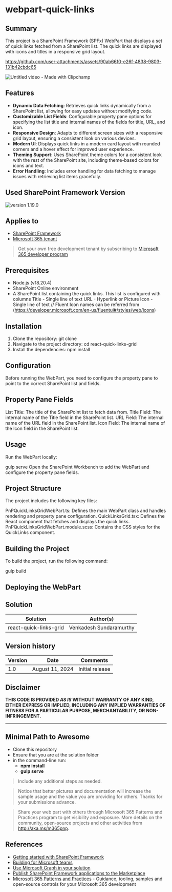 # webpart-quick-links

## Summary

This project is a SharePoint Framework (SPFx) WebPart that displays a set of quick links fetched from a SharePoint list. The quick links are displayed with icons and titles in a responsive grid layout.


https://github.com/user-attachments/assets/90ab66f0-e26f-4838-9803-131b42cbdc65



![Untitled video - Made with Clipchamp](https://github.com/user-attachments/assets/d23f6f9c-0a00-42c1-8f68-b06337244f2b)

## Features

- **Dynamic Data Fetching**: Retrieves quick links dynamically from a SharePoint list, allowing for easy updates without modifying code.
- **Customizable List Fields**: Configurable property pane options for specifying the list title and internal names of the fields for title, URL, and icon.
- **Responsive Design**: Adapts to different screen sizes with a responsive grid layout, ensuring a consistent look on various devices.
- **Modern UI**: Displays quick links in a modern card layout with rounded corners and a hover effect for improved user experience.
- **Theming Support**: Uses SharePoint theme colors for a consistent look with the rest of the SharePoint site, including theme-based colors for icons and text.
- **Error Handling**: Includes error handling for data fetching to manage issues with retrieving list items gracefully.

## Used SharePoint Framework Version

![version](https://img.shields.io/badge/version-1.19.0-green.svg)
1.19.0

## Applies to

- [SharePoint Framework](https://aka.ms/spfx)
- [Microsoft 365 tenant](https://docs.microsoft.com/en-us/sharepoint/dev/spfx/set-up-your-developer-tenant)

> Get your own free development tenant by subscribing to [Microsoft 365 developer program](http://aka.ms/o365devprogram)

## Prerequisites

- Node.js (v18.20.4)
- SharePoint Online environment
- A SharePoint list containing the quick links. This list is configured with columns
  Title - Single line of text
  URL - Hyperlink or Picture
  Icon - Single line of text // Fluent Icon names can be referred from (https://developer.microsoft.com/en-us/fluentui#/styles/web/icons)

## Installation

1. Clone the repository:
   git clone <repository-url>
2. Navigate to the project directory:
   cd react-quick-links-grid
3. Install the dependencies:
   npm install

## Configuration

Before running the WebPart, you need to configure the property pane to point to the correct SharePoint list and fields.

## Property Pane Fields

List Title: The title of the SharePoint list to fetch data from.
Title Field: The internal name of the Title field in the SharePoint list.
URL Field: The internal name of the URL field in the SharePoint list.
Icon Field: The internal name of the Icon field in the SharePoint list.

## Usage

Run the WebPart locally:

gulp serve
Open the SharePoint Workbench to add the WebPart and configure the property pane fields.

## Project Structure

The project includes the following key files:

PnPQuickLinksGridWebPart.ts: Defines the main WebPart class and handles rendering and property pane configuration.
QuickLinksGrid.tsx: Defines the React component that fetches and displays the quick links.
PnPQuickLinksGridWebPart.module.scss: Contains the CSS styles for the QuickLinks component.

## Building the Project

To build the project, run the following command:

gulp build

## Deploying the WebPart

## Solution

| Solution    | Author(s)               |
| ----------- | ----------------------- |
| react-quick-links-grid | Venkadesh Sundaramurthy |

## Version history

| Version | Date            | Comments        |
| ------- | --------------- | --------------- |
| 1.0     | August 11, 2024 | Initial release |

## Disclaimer

**THIS CODE IS PROVIDED _AS IS_ WITHOUT WARRANTY OF ANY KIND, EITHER EXPRESS OR IMPLIED, INCLUDING ANY IMPLIED WARRANTIES OF FITNESS FOR A PARTICULAR PURPOSE, MERCHANTABILITY, OR NON-INFRINGEMENT.**

---

## Minimal Path to Awesome

- Clone this repository
- Ensure that you are at the solution folder
- in the command-line run:
  - **npm install**
  - **gulp serve**

> Include any additional steps as needed.

> Notice that better pictures and documentation will increase the sample usage and the value you are providing for others. Thanks for your submissions advance.

> Share your web part with others through Microsoft 365 Patterns and Practices program to get visibility and exposure. More details on the community, open-source projects and other activities from http://aka.ms/m365pnp.

## References

- [Getting started with SharePoint Framework](https://docs.microsoft.com/en-us/sharepoint/dev/spfx/set-up-your-developer-tenant)
- [Building for Microsoft teams](https://docs.microsoft.com/en-us/sharepoint/dev/spfx/build-for-teams-overview)
- [Use Microsoft Graph in your solution](https://docs.microsoft.com/en-us/sharepoint/dev/spfx/web-parts/get-started/using-microsoft-graph-apis)
- [Publish SharePoint Framework applications to the Marketplace](https://docs.microsoft.com/en-us/sharepoint/dev/spfx/publish-to-marketplace-overview)
- [Microsoft 365 Patterns and Practices](https://aka.ms/m365pnp) - Guidance, tooling, samples and open-source controls for your Microsoft 365 development
